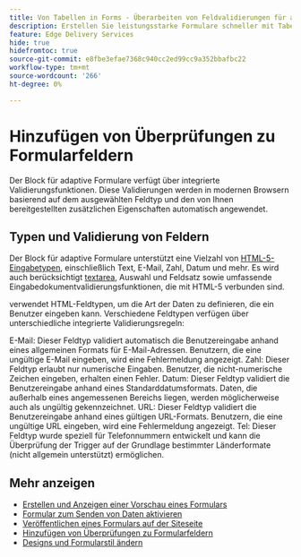```yaml
---
title: Von Tabellen in Forms - Überarbeiten von Feldvalidierungen für adaptive Formulare
description: Erstellen Sie leistungsstarke Formulare schneller mit Tabellen und Bausteinfeldern für adaptive Formulare! Dieses Handbuch hilft Ihnen beim Erstellen benutzerdefinierter Validierungen für EDS Forms Block-Felder.
feature: Edge Delivery Services
hide: true
hidefromtoc: true
source-git-commit: e8fbe3efae7368c940cc2ed99cc9a352bbafbc22
workflow-type: tm+mt
source-wordcount: '266'
ht-degree: 0%

---
```



# Hinzufügen von Überprüfungen zu Formularfeldern

Der Block für adaptive Formulare verfügt über integrierte Validierungsfunktionen. Diese Validierungen werden in modernen Browsern basierend auf dem ausgewählten Feldtyp und den von Ihnen bereitgestellten zusätzlichen Eigenschaften automatisch angewendet.

## Typen und Validierung von Feldern

Der Block für adaptive Formulare unterstützt eine Vielzahl von [HTML-5-Eingabetypen](https://developer.mozilla.org/en-US/docs/Web/HTML/Element/input#input_types), einschließlich Text, E-Mail, Zahl, Datum und mehr. Es wird auch berücksichtigt [textarea](https://developer.mozilla.org/en-US/docs/Web/HTML/Element/textarea), Auswahl und Feldsatz sowie umfassende Eingabedokumentvalidierungsfunktionen, die mit HTML-5 verbunden sind.

verwendet HTML-Feldtypen, um die Art der Daten zu definieren, die ein Benutzer eingeben kann. Verschiedene Feldtypen verfügen über unterschiedliche integrierte Validierungsregeln:

E-Mail: Dieser Feldtyp validiert automatisch die Benutzereingabe anhand eines allgemeinen Formats für E-Mail-Adressen. Benutzern, die eine ungültige E-Mail eingeben, wird eine Fehlermeldung angezeigt.
Zahl: Dieser Feldtyp erlaubt nur numerische Eingaben. Benutzer, die nicht-numerische Zeichen eingeben, erhalten einen Fehler.
Datum: Dieser Feldtyp validiert die Benutzereingabe anhand eines Standarddatumsformats. Daten, die außerhalb eines angemessenen Bereichs liegen, werden möglicherweise auch als ungültig gekennzeichnet.
URL: Dieser Feldtyp validiert die Benutzereingabe anhand eines gültigen URL-Formats. Benutzern, die eine ungültige URL eingeben, wird eine Fehlermeldung angezeigt.
Tel: Dieser Feldtyp wurde speziell für Telefonnummern entwickelt und kann die Überprüfung der Trigger auf der Grundlage bestimmter Länderformate (nicht allgemein unterstützt) ermöglichen.


## Mehr anzeigen

* [Erstellen und Anzeigen einer Vorschau eines Formulars](/help/edge/docs/forms/create-forms.md)
* [Formular zum Senden von Daten aktivieren](/help/edge/docs/forms/submit-forms.md)
* [Veröffentlichen eines Formulars auf der Siteseite](/help/edge/docs/forms/publish-eds-forms.md)
* [Hinzufügen von Überprüfungen zu Formularfeldern](/help/edge/docs/forms/validate-forms.md)
* [Designs und Formularstil ändern](/help/edge/docs/forms/style-theme-forms.md)